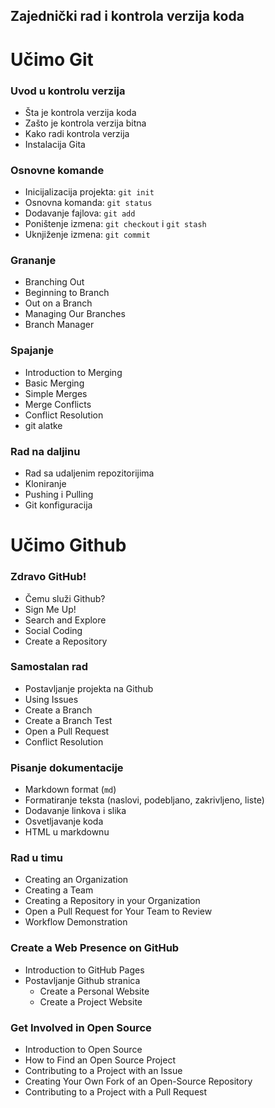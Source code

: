 ---
---
## Zajednički rad i kontrola verzija koda

# Učimo Git

### Uvod u kontrolu verzija
  - Šta je kontrola verzija koda
  - Zašto je kontrola verzija bitna
  - Kako radi kontrola verzija
  - Instalacija Gita

### Osnovne komande
  - Inicijalizacija projekta: `git init`
  - Osnovna komanda: `git status`
  - Dodavanje fajlova: `git add`
  - Poništenje izmena: `git checkout` i `git stash`
  - Uknjiženje izmena: `git commit`

### Grananje
  - Branching Out
  - Beginning to Branch
  - Out on a Branch
  - Managing Our Branches
  - Branch Manager

### Spajanje
  - Introduction to Merging
  - Basic Merging
  - Simple Merges
  - Merge Conflicts
  - Conflict Resolution
  - git alatke

### Rad na daljinu
  - Rad sa udaljenim repozitorijima
  - Kloniranje
  - Pushing i Pulling
  - Git konfiguracija

# Učimo Github

### Zdravo GitHub!
  - Čemu služi Github?
  - Sign Me Up!
  - Search and Explore
  - Social Coding
  - Create a Repository

### Samostalan rad
  - Postavljanje projekta na Github
  - Using Issues
  - Create a Branch
  - Create a Branch Test
  - Open a Pull Request
  - Conflict Resolution

### Pisanje dokumentacije
  - Markdown format (`md`)
  - Formatiranje teksta (naslovi, podebljano, zakrivljeno, liste)
  - Dodavanje linkova i slika
  - Osvetljavanje koda
  - HTML u markdownu

### Rad u timu
  - Creating an Organization
  - Creating a Team
  - Creating a Repository in your Organization
  - Open a Pull Request for Your Team to Review
  - Workflow Demonstration

### Create a Web Presence on GitHub
  - Introduction to GitHub Pages
  - Postavljanje Github stranica
    - Create a Personal Website
    - Create a Project Website

### Get Involved in Open Source
  - Introduction to Open Source
  - How to Find an Open Source Project
  - Contributing to a Project with an Issue
  - Creating Your Own Fork of an Open-Source Repository
  - Contributing to a Project with a Pull Request
